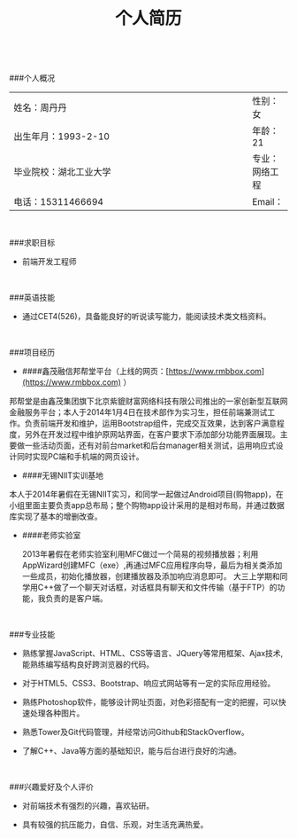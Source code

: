 <p style="text-align:center;font-weight:bolder;font-size:30px;">个人简历</p>

<br/>
<br/>

###个人概况

<table cellspacing="10px" cellpadding="0">
   <tr>
      <td>姓名：周丹丹</td>
      <td>性别：女</td>
   </tr>
   <tr>
      <td  width="1000px">出生年月：1993-2-10 </td>
      <td>年龄：21</td>
   </tr>
   <tr>
      <td>毕业院校：湖北工业大学</td>
      <td>专业：网络工程</td>
   </tr>
   <tr>
      <td>电话：15311466694</td>
      <td>Email：<daisyzhou.me@gmail.com></td>
   </tr>
</table>

<br/>

###求职目标
* 前端开发工程师

<br/>

###英语技能
* 通过CET4(526)，具备能良好的听说读写能力，能阅读技术类文档资料。

<br/>

###项目经历
* ####鑫茂融信邦帮堂平台（上线的网页：[https://www.rmbbox.com](https://www.rmbbox.com)  ）

 邦帮堂是由鑫茂集团旗下北京紫貔财富网络科技有限公司推出的一家创新型互联网金融服务平台；本人于2014年1月4日在技术部作为实习生，担任前端兼测试工作。负责前端开发和维护，运用Bootstrap组件，完成交互效果，达到客户满意程度，另外在开发过程中维护原网站界面，在客户要求下添加部分功能界面展现。主要做一些活动页面，还有对前台market和后台manager相关测试，运用响应式设计同时实现PC端和手机端的网页设计。

* ####无锡NIIT实训基地

 本人于2014年暑假在无锡NIIT实习，和同学一起做过Android项目(购物app)，在小组里面主要负责app总布局；整个购物app设计采用的是相对布局，并通过数据库实现了基本的增删改查。

* ####老师实验室

  2013年暑假在老师实验室利用MFC做过一个简易的视频播放器；利用AppWizard创建MFC（exe）,再通过MFC应用程序向导，最后为相关类添加一些成员，初始化播放器，创建播放器及添加响应消息即可。
   大三上学期和同学用C++做了一个聊天对话框，对话框具有聊天和文件传输（基于FTP）的功能，我负责的是客户端。

<br/>

###专业技能
* 熟练掌握JavaScript、HTML、CSS等语言、JQuery等常用框架、Ajax技术,能熟练编写结构良好跨浏览器的代码。

* 对于HTML5、CSS3、Bootstrap、响应式网站等有一定的实际应用经验。

* 熟练Photoshop软件，能够设计网址页面，对色彩搭配有一定的把握，可以快速处理各种图片。

* 熟悉Tower及Git代码管理，并经常访问Github和StackOverflow。

* 了解C++、Java等方面的基础知识，能与后台进行良好的沟通。

<br/>

###兴趣爱好及个人评价
* 对前端技术有强烈的兴趣，喜欢钻研。

* 具有较强的抗压能力，自信、乐观，对生活充满热爱。
